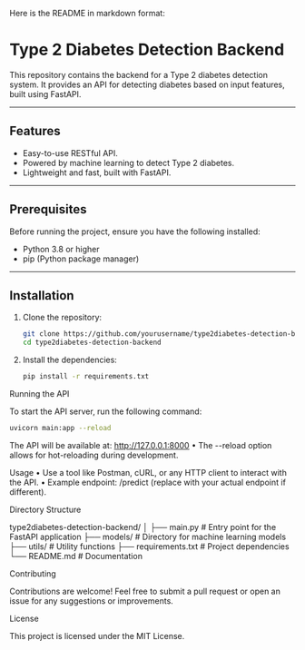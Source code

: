 Here is the README in markdown format:

# Type 2 Diabetes Detection Backend

This repository contains the backend for a Type 2 diabetes detection system. It provides an API for detecting diabetes based on input features, built using FastAPI.

---

## Features
- Easy-to-use RESTful API.
- Powered by machine learning to detect Type 2 diabetes.
- Lightweight and fast, built with FastAPI.

---

## Prerequisites

Before running the project, ensure you have the following installed:
- Python 3.8 or higher
- pip (Python package manager)

---

## Installation

1. Clone the repository:
   ```bash
   git clone https://github.com/yourusername/type2diabetes-detection-backend.git
   cd type2diabetes-detection-backend

2.	Install the dependencies:
	```bash
	pip install -r requirements.txt

Running the API

To start the API server, run the following command:
```bash
uvicorn main:app --reload
```
The API will be available at: http://127.0.0.1:8000
	•	The --reload option allows for hot-reloading during development.

Usage
	•	Use a tool like Postman, cURL, or any HTTP client to interact with the API.
	•	Example endpoint: /predict (replace with your actual endpoint if different).

Directory Structure

type2diabetes-detection-backend/
│
├── main.py                # Entry point for the FastAPI application
├── models/                # Directory for machine learning models
├── utils/                 # Utility functions
├── requirements.txt       # Project dependencies
└── README.md              # Documentation

Contributing

Contributions are welcome! Feel free to submit a pull request or open an issue for any suggestions or improvements.

License

This project is licensed under the MIT License.

